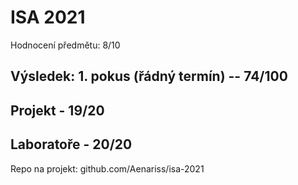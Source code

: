 # ISA 2021
Hodnocení předmětu: 8/10

## Výsledek: 1. pokus (řádný termín) -- 74/100

## Projekt - 19/20

## Laboratoře - 20/20

Repo na projekt: github.com/Aenariss/isa-2021

